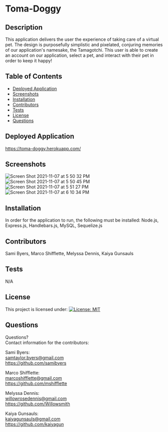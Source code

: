 # Toma-Doggy
  ## Description 
  This application delivers the user the experience of taking care of a virtual pet. The design is purposefully simplistic and pixelated, conjuring memories of our application's namesake, the Tamagotchi. This user is able to create an account on our application, select a pet, and interact with their pet in order to keep it happy! 
  ## Table of Contents 
  * [Deployed Application](#deployed-application)
  * [Screenshots](#screenshots)
  * [Installation](#installation)
  * [Contributors](#contributors)
  * [Tests](#tests)
  * [License](#license)
  * [Questions](#questions)
  ## Deployed Application
https://toma-doggy.herokuapp.com/
  ## Screenshots
![Screen Shot 2021-11-07 at 5 50 32 PM](https://user-images.githubusercontent.com/90110594/140667363-47d8089f-d199-42a5-9c03-f99e26f47220.png)
![Screen Shot 2021-11-07 at 5 50 45 PM](https://user-images.githubusercontent.com/90110594/140667368-cbe2eed6-6ea1-4a68-87cf-ff4828e91cc7.png)
![Screen Shot 2021-11-07 at 5 51 27 PM](https://user-images.githubusercontent.com/90110594/140667381-2b94a0ff-63db-40c8-9693-81d6a889e841.png)
![Screen Shot 2021-11-07 at 6 10 34 PM](https://user-images.githubusercontent.com/90110594/140667385-a2928abb-e6c0-43b1-8dae-4f7d7402e541.png)
  ## Installation 
  In order for the application to run, the following must be installed: Node.js, Express.js, Handlebars.js, MySQL, Sequelize.js
  ## Contributors 
  Sami Byers,
  Marco Shifflette,
  Melyssa Dennis,
  Kaiya Gunsauls
  ## Tests 
  N/A
  ## License 
  This project is licensed under: [![License: MIT](https://img.shields.io/badge/License-MIT-yellow.svg)](https://opensource.org/licenses/MIT)
  ## Questions 
  Questions?\
  Contact information for the contributors:

  Sami Byers:\
  samtaylor.byers@gmail.com\
  https://github.com/samibyers
  
  Marco Shifflette:\
  marcoshifflette@gmail.com\
  https://github.com/mshifflette

  Melyssa Dennis:\
  willowrosedennis@gmail.com\
  https://github.com/Willowsmith

  Kaiya Gunsauls:\
  kaiyagunsauls@gmail.com\
  https://github.com/kaiyagun